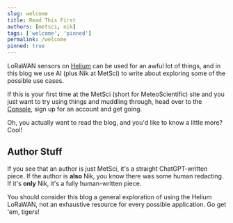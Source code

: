 ```yaml
---
slug: welcome
title: Read This First
authors: [metsci, nik]
tags: ['welcome', 'pinned']
permalink: /welcome
pinned: true
---
```


LoRaWAN sensors on [Helium](https://www.helium.com/) can be used for an awful lot of things, and in this blog we use AI (plus Nik at MetSci) to write about exploring some of the possible use cases.  

<!-- truncate -->

If this is your first time at the MetSci (short for MeteoScientific) site and you just want to try using things and muddling through, head over to the [Console](https://console.meteoscientific.com/front/login), sign up for an account and get going.

Oh, you actually want to read the blog, and you'd like to know a little more?  Cool!

## Author Stuff

If you see that an author is just MetSci, it's a straight ChatGPT-written piece.  If the author is **also** Nik, you know there was some human redacting.  If it's **only** Nik, it's a fully human-written piece.

You should consider this blog a general exploration of using the Helium LoRaWAN, not an exhaustive resource for every possible application.  Go get 'em, tigers!



